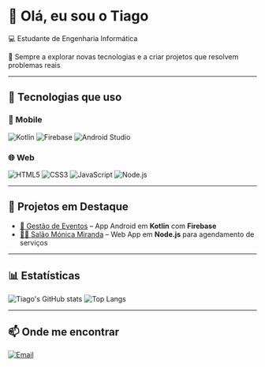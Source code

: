 # 👋 Olá, eu sou o Tiago

💻 Estudante de Engenharia Informática

🚀 Sempre a explorar novas tecnologias e a criar projetos que resolvem problemas reais  

---

## 🚀 Tecnologias que uso

### 📱 Mobile
![Kotlin](https://img.shields.io/badge/Kotlin-0095D5?style=for-the-badge&logo=kotlin&logoColor=white)
![Firebase](https://img.shields.io/badge/Firebase-FFCA28?style=for-the-badge&logo=firebase&logoColor=black)
![Android Studio](https://img.shields.io/badge/Android%20Studio-3DDC84?style=for-the-badge&logo=androidstudio&logoColor=white)

### 🌐 Web
![HTML5](https://img.shields.io/badge/HTML5-E34F26?style=for-the-badge&logo=html5&logoColor=white)
![CSS3](https://img.shields.io/badge/CSS3-1572B6?style=for-the-badge&logo=css3&logoColor=white)
![JavaScript](https://img.shields.io/badge/JavaScript-F7DF1E?style=for-the-badge&logo=javascript&logoColor=black)
![Node.js](https://img.shields.io/badge/Node.js-43853D?style=for-the-badge&logo=node.js&logoColor=white)



---


## 🌟 Projetos em Destaque

- [📱 Gestão de Eventos](https://github.com/teuUser/projeto-eventos) – App Android em **Kotlin** com **Firebase**  
- [💇‍♀️ Salão Mónica Miranda](https://github.com/teuUser/salao-monicamiranda) – Web App em **Node.js** para agendamento de serviços  


---

## 📊 Estatísticas

![Tiago's GitHub stats](https://github-readme-stats.vercel.app/api?username=TiagoMiranda03&&theme=tokyonight&rank_icon=none)
![Top Langs](https://github-readme-stats.vercel.app/api/top-langs/?username=TiagoMiranda03&layout=compact&theme=tokyonight)

---

## 📫 Onde me encontrar

[![Email](https://img.shields.io/badge/Email-D14836?style=for-the-badge&logo=gmail&logoColor=white)](mailto:tiagomiranda3452@gmail.com)
